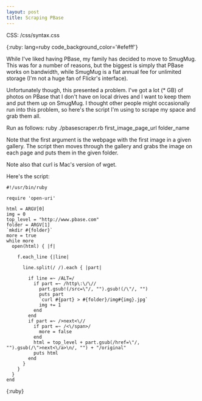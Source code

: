 ```yaml
---
layout: post
title: Scraping PBase
---
```


CSS: /css/syntax.css

{:ruby:     lang=ruby code_background_color='#efefff'}

While I've liked having PBase, my family has decided to move to SmugMug. This was for a number of reasons, but the biggest is simply that PBase works on bandwidth, while SmugMug is a flat annual fee for unlimited storage (I'm not a huge fan of Flickr's interface).

Unfortunately though, this presented a problem. I've got a lot (* GB) of photos on PBase that I don't have on local drives and I want to keep them and put them up on SmugMug. I thought other people might occasionally run into this problem, so here's the script I'm using to scrape my space and grab them all.

Run as follows: ruby ./pbasescraper.rb first_image_page_url folder_name

Note that the first argument is the webpage with the first image in a given gallery. The script then moves through the gallery and grabs the image on each page and puts them in the given folder.

Note also that curl is Mac's version of wget.

Here's the script:

	#!/usr/bin/ruby

	require 'open-uri'

	html = ARGV[0]
	img = 0
	top_level = "http://www.pbase.com"
	folder = ARGV[1]
	`mkdir #{folder}`
	more = true
	while more 
	  open(html) { |f|

	    f.each_line {|line|  
    
	      line.split(/ /).each { |part|
   
	        if line =~ /ALT=/
	          if part =~ /http\:\/\//
	            part.gsub!(/src=\"/, "").gsub!(/\"/, "")
	            puts part
	            `curl #{part} > #{folder}/img#{img}.jpg`
	            img += 1
	          end
	        end          
	        if part =~ />next<\//            
	          if part =~ /<\/span>/
	            more = false
	          end
	          html = top_level + part.gsub(/href=\"/, "").gsub(/\">next<\/a>\n/, "") + "/original"
	          puts html
	        end     
	      }
	    }
	  }
	end  
{:ruby}

